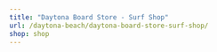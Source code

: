 ```yaml
---
title: "Daytona Board Store - Surf Shop"
url: /daytona-beach/daytona-board-store-surf-shop/
shop: shop
---
```

